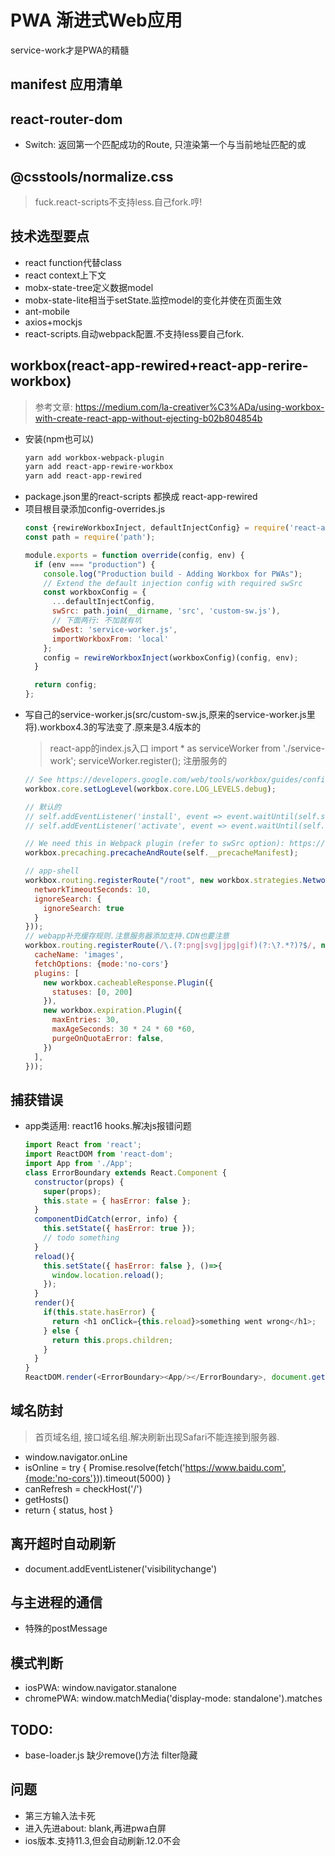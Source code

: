 # PWA 渐进式Web应用
service-work才是PWA的精髓

## manifest 应用清单

## react-router-dom
- Switch: 返回第一个匹配成功的Route, 只渲染第一个与当前地址匹配的<Route>或<Redirect>

## @csstools/normalize.css
> fuck.react-scripts不支持less.自己fork.哼!

## 技术选型要点
- react function代替class
- react context上下文
- mobx-state-tree定义数据model
- mobx-state-lite相当于setState.监控model的变化并使在页面生效
- ant-mobile
- axios+mockjs
- react-scripts.自动webpack配置.不支持less要自己fork.

## workbox(react-app-rewired+react-app-rerire-workbox)
> 参考文章: https://medium.com/la-creativer%C3%ADa/using-workbox-with-create-react-app-without-ejecting-b02b804854b
- 安装(npm也可以)
  ```bash
  yarn add workbox-webpack-plugin 
  yarn add react-app-rewire-workbox 
  yarn add react-app-rewired
  ```
- package.json里的react-scripts 都换成 react-app-rewired
- 项目根目录添加config-overrides.js
  ```js
  const {rewireWorkboxInject, defaultInjectConfig} = require('react-app-rewire-workbox');
  const path = require('path');

  module.exports = function override(config, env) {
    if (env === "production") {
      console.log("Production build - Adding Workbox for PWAs");
      // Extend the default injection config with required swSrc
      const workboxConfig = {
        ...defaultInjectConfig,
        swSrc: path.join(__dirname, 'src', 'custom-sw.js'),
        // 下面两行: 不加就有坑
        swDest: 'service-worker.js',
        importWorkboxFrom: 'local'
      };
      config = rewireWorkboxInject(workboxConfig)(config, env);
    }

    return config;
  };
  ```
- 写自己的service-worker.js(src/custom-sw.js,原来的service-worker.js里将).workbox4.3的写法变了.原来是3.4版本的
  > react-app的index.js入口 import * as serviceWorker from './service-work'; serviceWorker.register(); 注册服务的
  ```js
  // See https://developers.google.com/web/tools/workbox/guides/configure-workbox
  workbox.core.setLogLevel(workbox.core.LOG_LEVELS.debug);

  // 默认的
  // self.addEventListener('install', event => event.waitUntil(self.skipWaiting()));
  // self.addEventListener('activate', event => event.waitUntil(self.clients.claim()));

  // We need this in Webpack plugin (refer to swSrc option): https://developers.google.com/web/tools/workbox/modules/workbox-webpack-plugin#full_injectmanifest_config
  workbox.precaching.precacheAndRoute(self.__precacheManifest);

  // app-shell
  workbox.routing.registerRoute("/root", new workbox.strategies.NetworkFirst({
    networkTimeoutSeconds: 10,
    ignoreSearch: {
      ignoreSearch: true
    }
  }));
  // webapp补充缓存规则.注意服务器添加支持.CDN也要注意 
  workbox.routing.registerRoute(/\.(?:png|svg|jpg|gif)(?:\?.*?)?$/, new workbox.strategies.CacheFirst({
    cacheName: 'images',
    fetchOptions: {mode:'no-cors'}
    plugins: [
      new workbox.cacheableResponse.Plugin({
        statuses: [0, 200]
      }),
      new workbox.expiration.Plugin({
        maxEntries: 30,
        maxAgeSeconds: 30 * 24 * 60 *60,
        purgeOnQuotaError: false,
      })
    ],
  }));
  ```

## 捕获错误
- app类适用: react16 hooks.解决js报错问题
  ```js
  import React from 'react';
  import ReactDOM from 'react-dom';
  import App from './App';
  class ErrorBoundary extends React.Component {
    constructor(props) {
      super(props);
      this.state = { hasError: false };
    }
    componentDidCatch(error, info) {
      this.setState({ hasError: true });
      // todo something
    }
    reload(){
      this.setState({ hasError: false }, ()=>{
        window.location.reload();
      });
    }
    render(){
      if(this.state.hasError) {
        return <h1 onClick={this.reload}>something went wrong</h1>;
      } else {
        return this.props.children;
      }
    }
  }
  ReactDOM.render(<ErrorBoundary><App/></ErrorBoundary>, document.getElementById('root'))
  ```

## 域名防封
> 首页域名组, 接口域名组.解决刷新出现Safari不能连接到服务器.
- window.navigator.onLine
- isOnline = try { Promise.resolve(fetch('https://www.baidu.com',{mode:'no-cors'})).timeout(5000) }
- canRefresh = checkHost('/')
- getHosts()
- return { status, host }

## 离开超时自动刷新
- document.addEventListener('visibilitychange')

## 与主进程的通信
- 特殊的postMessage

## 模式判断
- iosPWA: window.navigator.stanalone
- chromePWA: window.matchMedia('display-mode: standalone').matches
## TODO:
- base-loader.js 缺少remove()方法 filter隐藏

## 问题
- 第三方输入法卡死
- 进入先进about: blank,再进pwa白屏
- ios版本.支持11.3,但会自动刷新.12.0不会